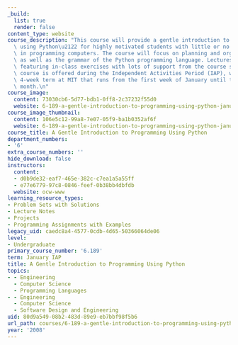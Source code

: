 ```yaml
---
_build:
  list: true
  render: false
content_type: website
course_description: "This course will provide a gentle introduction to programming\
  \ using Python\u2122 for highly motivated students with little or no prior experience\
  \ in programming computers. The course will focus on planning and organizing programs,\
  \ as well as the grammar of the Python programming language. Lectures will be interactive\
  \ featuring in-class exercises with lots of support from the course staff.\n\nThis\
  \ course is offered during the Independent Activities Period (IAP), which is a special\
  \ 4-week term at MIT that runs from the first week of January until the end of the\
  \ month.\n"
course_image:
  content: 73030cb6-5d77-bdb1-0ff8-2c37232f55d0
  website: 6-189-a-gentle-introduction-to-programming-using-python-january-iap-2008
course_image_thumbnail:
  content: 106e5c12-99a8-7e07-05f9-ba1b0352af6f
  website: 6-189-a-gentle-introduction-to-programming-using-python-january-iap-2008
course_title: A Gentle Introduction to Programming Using Python
department_numbers:
- '6'
extra_course_numbers: ''
hide_download: false
instructors:
  content:
  - d0b9de32-eaf7-465e-382c-c7ea1a5a55ff
  - e77e6779-97c8-0846-feef-0b38bb4dbfdb
  website: ocw-www
learning_resource_types:
- Problem Sets with Solutions
- Lecture Notes
- Projects
- Programming Assignments with Examples
legacy_uid: caedc8a4-4577-0cdb-4d65-50366064de06
level:
- Undergraduate
primary_course_number: '6.189'
term: January IAP
title: A Gentle Introduction to Programming Using Python
topics:
- - Engineering
  - Computer Science
  - Programming Languages
- - Engineering
  - Computer Science
  - Software Design and Engineering
uid: 80d9a549-08b2-483d-89e9-eb7bbf98f5b6
url_path: courses/6-189-a-gentle-introduction-to-programming-using-python-january-iap-2008
year: '2008'
---
```

